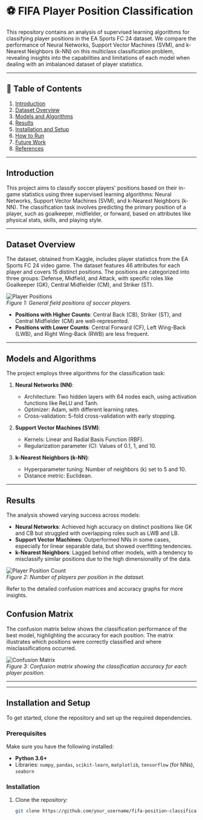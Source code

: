 # ⚽ FIFA Player Position Classification

This repository contains an analysis of supervised learning algorithms for classifying player positions in the EA Sports FC 24 dataset. We compare the performance of Neural Networks, Support Vector Machines (SVM), and k-Nearest Neighbors (k-NN) on this multiclass classification problem, revealing insights into the capabilities and limitations of each model when dealing with an imbalanced dataset of player statistics.

---

## 📑 Table of Contents

1. [Introduction](#introduction)
2. [Dataset Overview](#-dataset-overview)
3. [Models and Algorithms](#-models-and-algorithms)
4. [Results](#-results)
5. [Installation and Setup](#-installation-and-setup)
6. [How to Run](#-how-to-run)
7. [Future Work](#-future-work)
8. [References](#-references)

---

## Introduction

This project aims to classify soccer players' positions based on their in-game statistics using three supervised learning algorithms: Neural Networks, Support Vector Machines (SVM), and k-Nearest Neighbors (k-NN). The classification task involves predicting the primary position of a player, such as goalkeeper, midfielder, or forward, based on attributes like physical stats, skills, and playing style.

---

## Dataset Overview

The dataset, obtained from Kaggle, includes player statistics from the EA Sports FC 24 video game. The dataset features 46 attributes for each player and covers 15 distinct positions. The positions are categorized into three groups: Defense, Midfield, and Attack, with specific roles like Goalkeeper (GK), Central Midfielder (CM), and Striker (ST).

![Player Positions](path/to/your/player_positions_image.png)  
*Figure 1: General field positions of soccer players.*

- **Positions with Higher Counts**: Central Back (CB), Striker (ST), and Central Midfielder (CM) are well-represented.
- **Positions with Lower Counts**: Central Forward (CF), Left Wing-Back (LWB), and Right Wing-Back (RWB) are less frequent.

---

## Models and Algorithms

The project employs three algorithms for the classification task:

1. **Neural Networks (NN)**: 
   - Architecture: Two hidden layers with 64 nodes each, using activation functions like ReLU and Tanh.
   - Optimizer: Adam, with different learning rates.
   - Cross-validation: 5-fold cross-validation with early stopping.

2. **Support Vector Machines (SVM)**:
   - Kernels: Linear and Radial Basis Function (RBF).
   - Regularization parameter (C): Values of 0.1, 1, and 10.

3. **k-Nearest Neighbors (k-NN)**:
   - Hyperparameter tuning: Number of neighbors (k) set to 5 and 10.
   - Distance metric: Euclidean.

---

## Results

The analysis showed varying success across models:
- **Neural Networks**: Achieved high accuracy on distinct positions like GK and CB but struggled with overlapping roles such as LWB and LB.
- **Support Vector Machines**: Outperformed NNs in some cases, especially for linear separable data, but showed overfitting tendencies.
- **k-Nearest Neighbors**: Lagged behind other models, with a tendency to misclassify similar positions due to the high dimensionality of the data.

![Player Position Count](path/to/your/player_position_count_image.png)  
*Figure 2: Number of players per position in the dataset.*

Refer to the detailed confusion matrices and accuracy graphs for more insights.

## Confusion Matrix

The confusion matrix below shows the classification performance of the best model, highlighting the accuracy for each position. The matrix illustrates which positions were correctly classified and where misclassifications occurred.

![Confusion Matrix](path/to/your/confusion_matrix_image.png)  
*Figure 3: Confusion matrix showing the classification accuracy for each player position.*

---



---

## Installation and Setup

To get started, clone the repository and set up the required dependencies.

### Prerequisites

Make sure you have the following installed:
- **Python 3.6+**
- Libraries: `numpy`, `pandas`, `scikit-learn`, `matplotlib`, `tensorflow` (for NNs), `seaborn`

### Installation

1. Clone the repository:
   ```bash
   git clone https://github.com/your_username/fifa-position-classification.git
